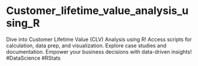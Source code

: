 # Customer_lifetime_value_analysis_using_R
Dive into Customer Lifetime Value (CLV) Analysis using R! Access scripts for calculation, data prep, and visualization. Explore case studies and documentation. Empower your business decisions with data-driven insights! #DataScience #RStats
